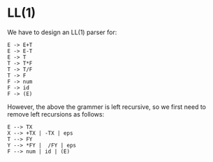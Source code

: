 # LL(1)

We have to design an LL(1) parser for:
```
E -> E+T
E -> E-T
E -> T
T -> T*F
T -> T/F
T -> F
F -> num
F -> id
F -> (E)
```

However, the above the grammer is left recursive, so we first need to remove
left recursions as follows: 

```
E --> TX
X --> +TX | -TX | eps
T --> FY
Y --> *FY |  /FY | eps
F --> num | id | (E)
```
